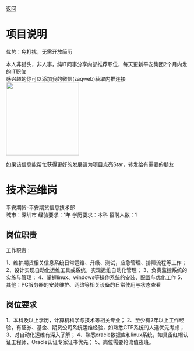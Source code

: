 [返回](../../)

# 项目说明

优势：免打扰，无需开放简历

本人非猎头，非人事，纯IT同事分享内部推荐职位，每天更新平安集团2个月内发的IT职位  
感兴趣的你可以添加我的微信(zaqweb)获取内推连接  
<img src="https://github.com/zaqweb/PA-IT-JOBS/blob/master/WechatICode.jpeg"  height="200" width="200">

如果该信息能帮忙获得更好的发展请为项目点亮Star，转发给有需要的朋友

# 技术运维岗
平安期货-平安期货信息技术部  
城市：深圳市 经验要求：1年 学历要求：本科  招聘人数：1

## 岗位职责
工作职责 :

1、维护期货相关信息系统日常运维、升级、测试，应急管理、排障流程等工作；
2、设计实现自动化运维工具或系统，实现运维自动化管理；
3、负责监控系统的实施与管理；
4、掌握linux、windows等操作系统的安装、配置与优化工作
5、其他：PC服务器的安装维护、网络等相关设备的日常使用与状态查看
​

## 岗位要求
1、本科及以上学历，计算机科学与技术等相关专业；
2、至少有2年以上工作经验，有证券、基金、期货公司系统运维经验，如熟悉CTP系统的人选优先考虑；
3、对自动化运维有深入了解；
4、熟悉oracle数据库和linux系统，如具备红帽认证工程师、Oracle认证专家证书优先；
5、岗位需要轮流值夜班。




